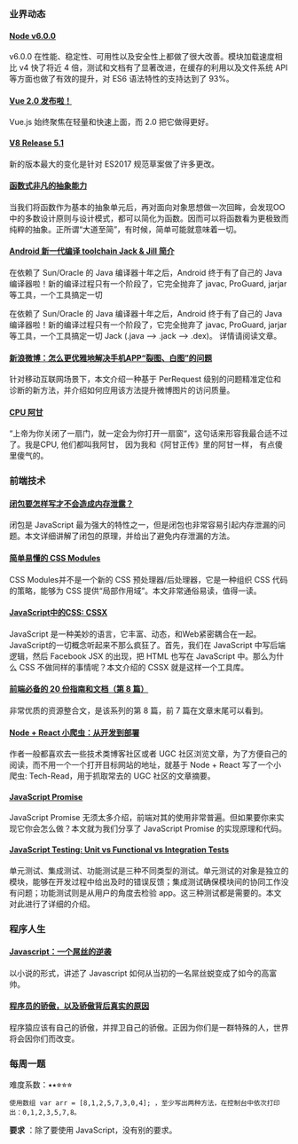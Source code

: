 ### 业界动态

#### [Node v6.0.0](https://nodejs.org/en/blog/release/v6.0.0/)

v6.0.0 在性能、稳定性、可用性以及安全性上都做了很大改善。模块加载速度相比 v4 快了将近 4 倍，测试和文档有了显著改进，在缓存的利用以及文件系统 API 等方面也做了有效的提升，对 ES6 语法特性的支持达到了 93%。

#### [Vue 2.0 发布啦！](http://jiongks.name/blog/announcing-vue-2/)

Vue.js 始终聚焦在轻量和快速上面，而 2.0 把它做得更好。

#### [V8 Release 5.1](http://v8project.blogspot.com/2016/04/v8-release-51.html?utm_source=javascriptweekly&utm_medium=email)

新的版本最大的变化是针对 ES2017 规范草案做了许多更改。

#### [函数式非凡的抽象能力](https://zhuanlan.zhihu.com/p/20482423)

当我们将函数作为基本的抽象单元后，再对面向对象思想做一次回眸，会发现OO中的多数设计原则与设计模式，都可以简化为函数。因而可以将函数看为更极致而纯粹的抽象。正所谓“大道至简”，有时候，简单可能就意味着一切。

#### [Android 新一代编译 toolchain Jack & Jill 简介](http://www.atatech.org/articles/51484/?frm=mail_week)

在依赖了 Sun/Oracle 的 Java 编译器十年之后，Android 终于有了自己的 Java 编译器啦！新的编译过程只有一个阶段了，它完全抛弃了 javac, ProGuard, jarjar 等工具，一个工具搞定一切

在依赖了 Sun/Oracle 的 Java 编译器十年之后，Android 终于有了自己的 Java 编译器啦！新的编译过程只有一个阶段了，它完全抛弃了 javac, ProGuard, jarjar 等工具，一个工具搞定一切
Jack (.java --> .jack --> .dex)。 详情请阅读文章。

#### [新浪微博：怎么更优雅地解决手机APP“裂图、白图”的问题](http://mp.weixin.qq.com/s?__biz=MzA4Nzg5Nzc5OA%3D%3D&mid=2651659440&idx=1&sn=1399310a1b55ad8ca63239f1085c48e2&scene=0)

针对移动互联网场景下，本文介绍一种基于 PerRequest 级别的问题精准定位和诊断的新方法，并介绍如何应用该方法提升微博图片的访问质量。

#### [CPU 阿甘](http://mini.eastday.com/a/160415191001369.html)

“上帝为你关闭了一扇门，就一定会为你打开一扇窗“，这句话来形容我最合适不过了。我是CPU, 他们都叫我阿甘， 因为我和《阿甘正传》里的阿甘一样， 有点傻里傻气的。

### 前端技术

#### [闭包要怎样写才不会造成内存泄露？](http://www.ibm.com/developerworks/library/wa-use-javascript-closures-efficiently/index.html)

闭包是 JavaScript 最为强大的特性之一，但是闭包也非常容易引起内存泄漏的问题。本文详细讲解了闭包的原理，并给出了避免内存泄漏的方法。

#### [简单易懂的 CSS Modules](http://acgtofe.com/posts/2016/04/css-modules-made-simple)

CSS Modules并不是一个新的 CSS 预处理器/后处理器，它是一种组织 CSS 代码的策略，能够为 CSS 提供“局部作用域”。本文非常通俗易读，值得一读。

#### [JavaScript中的CSS: CSSX](http://www.w3cplus.com/javascript/finally-css-javascript-meet-cssx.html)

JavaScript 是一种美妙的语言，它丰富、动态，和Web紧密耦合在一起。JavaScript的一切概念听起来不那么疯狂了。首先，我们在 JavaScript 中写后端逻辑，然后 Facebook JSX 的出现，把 HTML 也写在 JavaScript 中。那么为什么 CSS 不做同样的事情呢？本文介绍的 CSSX 就是这样一个工具库。

#### [前端必备的 20 份指南和文档（第 8 篇）](http://www.sitepoint.com/20-docs-guides-front-end-developers-8/)

非常优质的资源整合文，是该系列的第 8 篇，前 7 篇在文章末尾可以看到。

#### [Node + React 小爬虫：从开发到部署](http://www.ido321.com/1674.html)

作者一般都喜欢去一些技术类博客社区或者 UGC 社区浏览文章，为了方便自己的阅读，而不用一个一个打开目标网站的地址，就基于 Node + React 写了一个小爬虫: Tech-Read，用于抓取常去的 UGC 社区的文章摘要。

#### [JavaScript Promise](http://blogs.msdn.com/b/kingcean/archive/2016/03/25/promise-in-web.aspx)

JavaScript Promise 无须太多介绍，前端对其的使用非常普遍。但如果要你来实现它你会怎么做？本文就为我们分享了 JavaScript Promise 的实现原理和代码。

#### [JavaScript Testing: Unit vs Functional vs Integration Tests](http://www.sitepoint.com/javascript-testing-unit-functional-integration/?utm_source=javascriptweekly&utm_medium=email)

单元测试、集成测试、功能测试是三种不同类型的测试。单元测试的对象是独立的模块，能够在开发过程中给出及时的错误反馈；集成测试确保模块间的协同工作没有问题；功能测试则是从用户的角度去检验 app。这三种测试都是需要的。本文对此进行了详细的介绍。

### 程序人生

#### [Javascript：一个屌丝的逆袭](http://gold.xitu.io/entry/571ed66c2e958a006516b5bd)

以小说的形式，讲述了 Javascript 如何从当初的一名屌丝蜕变成了如今的高富帅。

#### [程序员的骄傲，以及骄傲背后真实的原因](http://blog.jobbole.com/99615/)

程序猿应该有自己的骄傲，并捍卫自己的骄傲。正因为你们是一群特殊的人，世界将会因你们而改变。

### 每周一题

难度系数：⭑⭑⭐︎⭐︎⭐︎

```
使用数组 var arr = [8,1,2,5,7,3,0,4]; ，至少写出两种方法，在控制台中依次打印出：0,1,2,3,5,7,8。 

```

**要求** ：除了要使用 JavaScript，没有别的要求。



